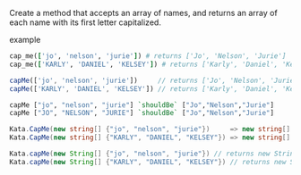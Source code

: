 Create a method that accepts an array of names, and returns an array of each name with its first letter capitalized.

example
```ruby
cap_me(['jo', 'nelson', 'jurie']) # returns ['Jo', 'Nelson', 'Jurie']
cap_me(['KARLY', 'DANIEL', 'KELSEY']) # returns ['Karly', 'Daniel', 'Kelsey']
```
```javascript
capMe(['jo', 'nelson', 'jurie'])     // returns ['Jo', 'Nelson', 'Jurie']
capMe(['KARLY', 'DANIEL', 'KELSEY']) // returns ['Karly', 'Daniel', 'Kelsey']
```
```haskell
capMe ["jo", "nelson", "jurie"] `shouldBe` ["Jo","Nelson","Jurie"]
capMe ["JO", "NELSON", "JURIE"] `shouldBe` ["Jo","Nelson","Jurie"]
```
```csharp
Kata.CapMe(new string[] {"jo", "nelson", "jurie"})     => new string[] {"Jo", "Nelson", "Jurie"}
Kata.CapMe(new string[] {"KARLY", "DANIEL", "KELSEY"}) => new string[] {"Karly", "Daniel", "Kelsey"}
```
```java
Kata.capMe(new String[] {"jo", "nelson", "jurie"}) // returns new String[] {"Jo", "Nelson", "Jurie"}
Kata.capMe(new String[] {"KARLY", "DANIEL", "KELSEY"}) // returns new String[] {"Karly", "Daniel", "Kelsey"}
```